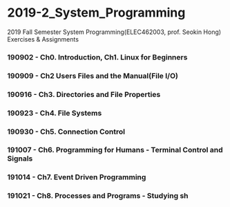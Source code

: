 # 2019-2_System_Programming
 2019 Fall Semester System Programming(ELEC462003, prof. Seokin Hong) Exercises & Assignments


### 190902 - Ch0. Introduction, Ch1. Linux for Beginners

### 190909 - Ch2 Users Files and the Manual(File I/O)

### 190916 - Ch3. Directories and File Properties

### 190923 - Ch4. File Systems

### 190930 - Ch5. Connection Control

### 191007 - Ch6. Programming for Humans - Terminal Control and Signals

### 191014 - Ch7. Event Driven Programming

### 191021 - Ch8. Processes and Programs - Studying sh
